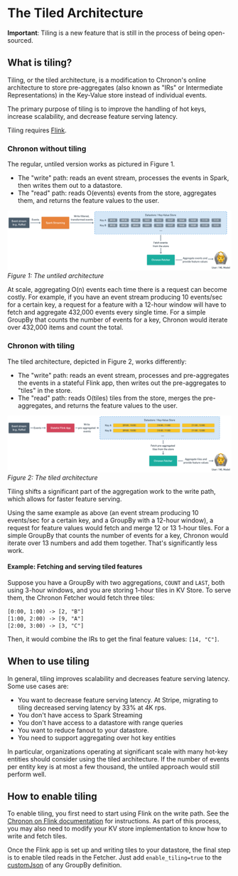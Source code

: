 
# The Tiled Architecture

**Important**: Tiling is a new feature that is still in the process of being open-sourced.

## What is tiling?

Tiling, or the tiled architecture, is a modification to Chronon's online architecture to store pre-aggregates (also known as "IRs" or Intermediate Representations) in the Key-Value store instead of individual events. 

The primary purpose of tiling is to improve the handling of hot keys, increase scalability, and decrease feature serving latency. 

Tiling requires [Flink](https://flink.apache.org/).

### Chronon without tiling
The regular, untiled version works as pictured in Figure 1.
- The "write" path: reads an event stream, processes the events in Spark, then writes them out to a datastore. 
- The "read" path: reads O(events) events from the store, aggregates them, and returns the feature values to the user.

![Architecture](../images/Untiled_Architecture.png)
_Figure 1: The untiled architecture_

At scale, aggregating O(n) events each time there is a request can become costly. For example, if you have an event stream producing 10 events/sec for a certain key, a request for a feature with a 12-hour window will have to fetch and aggregate 432,000 events every single time. For a simple GroupBy that counts the number of events for a key, Chronon would iterate over 432,000 items and count the total.

### Chronon with tiling
The tiled architecture, depicted in Figure 2, works differently:
- The "write" path: reads an event stream, processes and pre-aggregates the events in a stateful Flink app, then writes out the pre-aggregates to "tiles" in the store.
- The "read" path: reads O(tiles) tiles from the store, merges the pre-aggregates, and returns the feature values to the user.

![Architecture](../images/Tiled_Architecture.png)
_Figure 2: The tiled architecture_

Tiling shifts a significant part of the aggregation work to the write path, which allows for faster feature serving.

Using the same example as above (an event stream producing 10 events/sec for a certain key, and a GroupBy with a 12-hour window), a request for feature values would fetch and merge 12 or 13 1-hour tiles. For a simple GroupBy that counts the number of events for a key, Chronon would iterate over 13 numbers and add them together. That's significantly less work.

#### Example: Fetching and serving tiled features
Suppose you have a GroupBy with two aggregations, `COUNT` and `LAST`, both using 3-hour windows, and you are storing 1-hour tiles in KV Store. To serve them, the Chronon Fetcher would fetch three tiles: 
```
[0:00, 1:00) -> [2, "B"]
[1:00, 2:00) -> [9, "A"]
[2:00, 3:00) -> [3, "C"]
```
Then, it would combine the IRs to get the final feature values: `[14, "C"]`.

## When to use tiling

In general, tiling improves scalability and decreases feature serving latency. Some use cases are:
- You want to decrease feature serving latency. At Stripe, migrating to tiling decreased serving latency by 33% at 4K rps.
- You don't have access to Spark Streaming
- You don't have access to a datastore with range queries
- You want to reduce fanout to your datastore.
- You need to support aggregating over hot key entities

In particular, organizations operating at significant scale with many hot-key entities should consider using the tiled architecture. If the number of events per entity key is at most a few thousand, the untiled approach would still perform well. 


## How to enable tiling

To enable tiling, you first need to start using Flink on the write path. See the [Chronon on Flink documentation](./Flink.md) for instructions. As part of this process, you may also need to modify your KV store implementation to know how to write and fetch tiles.

Once the Flink app is set up and writing tiles to your datastore, the final step is to enable tiled reads in the Fetcher. Just add `enable_tiling=true` to the [customJson](https://github.com/airbnb/chronon/blob/48b789dd2c216c62bbf1d74fbf4e779f23db541f/api/py/ai/chronon/group_by.py#L561) of any GroupBy definition. 

